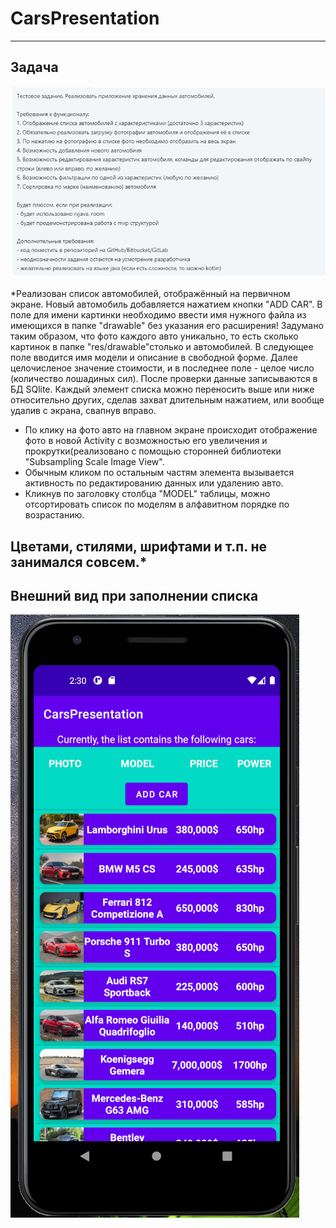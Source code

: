 # CarsPresentation
-----------------------------------------------------------------------------------------------------------------------------------------------------
## Задача
![image](app/src/main/res/drawable/task.png)

*Реализован список автомобилей, отображённый на первичном экране. Новый автомобиль добавляется нажатием кнопки "ADD CAR".
В поле для имени картинки необходимо ввести имя нужного файла из имеющихся в папке "drawable" без указания его расширения!
Задумано таким образом, что фото каждого авто уникально, то есть сколько картинок в папке "res/drawable"столько и автомобилей.
В следующее поле вводится имя модели и описание в свободной форме. Далее целочисленое значение стоимости, и в последнее 
поле - целое число (количество лошадиных сил). После проверки данные записываются в БД SQlite. Каждый элемент списка 
можно переносить выше или ниже относительно других, сделав захват длительным нажатием, или вообще удалив с экрана, свапнув
вправо. 
* По клику на фото авто на главном экране происходит отображение фото в новой Activity с возможностью его увеличения и 
прокрутки(реализовано с помощью сторонней библиотеки "Subsampling Scale Image View". 
* Обычным кликом по остальным частям элемента вызывается активность по редактированию данных или удалению авто.
* Кликнув по заголовку столбца "MODEL" таблицы, можно отсортировать список по моделям в алфавитном порядке по возрастанию.

Цветами, стилями, шрифтами и т.п. не занимался совсем.*
-----------------------------------------------------------------------------------------------------------------------------------------------------
## Внешний вид при заполнении списка
![image](app/src/main/res/drawable/screenshot.png)